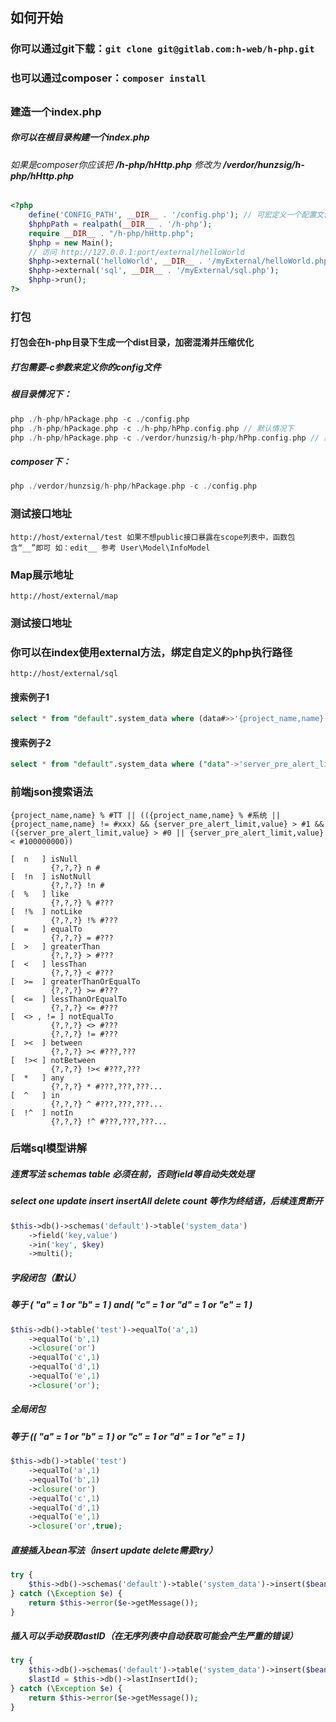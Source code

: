 ## 如何开始
### 你可以通过git下载：`git clone git@gitlab.com:h-web/h-php.git`
### 也可以通过composer：`composer install`
## 
### 建造一个index.php
##### 你可以在根目录构建一个index.php
###### 如果是composer你应该把 **/h-php/hHttp.php** 修改为 **/verdor/hunzsig/h-php/hHttp.php**
```php
<?php
    define('CONFIG_PATH', __DIR__ . '/config.php'); // 可宏定义一个配置文件路径，覆盖原有的config
    $hphpPath = realpath(__DIR__ . '/h-php');
    require __DIR__ . "/h-php/hHttp.php";
    $hphp = new Main();
    // 访问 http://127.0.0.1:port/external/helloWorld
    $hphp->external('helloWorld', __DIR__ . '/myExternal/helloWorld.php');
    $hphp->external('sql', __DIR__ . '/myExternal/sql.php');
    $hphp->run();
?>
```

### 打包
#### 打包会在h-php目录下生成一个dist目录，加密混淆并压缩优化
##### 打包需要-c参数来定义你的config文件
##### 根目录情况下：
```php
php ./h-php/hPackage.php -c ./config.php
php ./h-php/hPackage.php -c ./h-php/hPhp.config.php // 默认情况下
php ./h-php/hPackage.php -c ./verdor/hunzsig/h-php/hPhp.config.php // 默认composer情况下
```
##### composer下：
```php
php ./verdor/hunzsig/h-php/hPackage.php -c ./config.php
```

### 测试接口地址
`
http://host/external/test
如果不想public接口暴露在scope列表中，函数包含“__”即可
如：edit__ 参考 User\Model\InfoModel
`

### Map展示地址
`
http://host/external/map
`
### 测试接口地址

### 你可以在index使用external方法，绑定自定义的php执行路径
`http://host/external/sql`

#### 搜索例子1
```sql
select * from "default".system_data where (data#>>'{project_name,name}')::text like '%系统%';
```
#### 搜索例子2
```sql
select * from "default".system_data where ("data"->'server_pre_alert_limit'->'value')::text::int > 5;
```

### 前端json搜索语法
`
{project_name,name} % #TT || (({project_name,name} % #系统 || {project_name,name} != #xxx) && {server_pre_alert_limit,value} > #1 && ({server_pre_alert_limit,value} > #0 || {server_pre_alert_limit,value} < #100000000))
`
```
[  n   ] isNull
         {?,?,?} n #
[  !n  ] isNotNull
         {?,?,?} !n #
[  %   ] like
         {?,?,?} % #???
[  !%  ] notLike
         {?,?,?} !% #???
[  =   ] equalTo
         {?,?,?} = #???
[  >   ] greaterThan
         {?,?,?} > #???
[  <   ] lessThan
         {?,?,?} < #???
[  >=  ] greaterThanOrEqualTo
         {?,?,?} >= #???
[  <=  ] lessThanOrEqualTo
         {?,?,?} <= #???
[  <> , != ] notEqualTo
         {?,?,?} <> #???
         {?,?,?} != #???
[  ><  ] between
         {?,?,?} >< #???,???
[  !>< ] notBetween
         {?,?,?} !>< #???,???
[  *   ] any
         {?,?,?} * #???,???,???...
[  ^   ] in
         {?,?,?} ^ #???,???,???...
[  !^  ] notIn
         {?,?,?} !^ #???,???,???...
```

### 后端sql模型讲解
##### 连贯写法 schemas table 必须在前，否则field等自动失效处理
##### select one update insert insertAll delete count 等作为终结语，后续连贯断开
```php
$this->db()->schemas('default')->table('system_data')
    ->field('key,value')
    ->in('key', $key)
    ->multi();
```
##### 字段闭包（默认）
##### 等于 ( "a" = 1 or "b" = 1 ) and( "c" = 1 or "d" = 1 or "e" = 1 )
```php
$this->db()->table('test')->equalTo('a',1)
    ->equalTo('b',1)
    ->closure('or')
    ->equalTo('c',1)
    ->equalTo('d',1)
    ->equalTo('e',1)
    ->closure('or');
```
##### 全局闭包
##### 等于 (( "a" = 1 or "b" = 1 ) or "c" = 1 or "d" = 1 or "e" = 1 ) 
```php
$this->db()->table('test')
    ->equalTo('a',1)
    ->equalTo('b',1)
    ->closure('or')
    ->equalTo('c',1)
    ->equalTo('d',1)
    ->equalTo('e',1)
    ->closure('or',true);
```
##### 直接插入bean写法（insert update delete需要try）
```php
try {
    $this->db()->schemas('default')->table('system_data')->insert($bean->toArray());
} catch (\Exception $e) {
    return $this->error($e->getMessage());
}
```

##### 插入可以手动获取lastID（在无序列表中自动获取可能会产生严重的错误）
```php
try {
    $this->db()->schemas('default')->table('system_data')->insert($bean->toArray());
    $lastId = $this->db()->lastInsertId();
} catch (\Exception $e) {
    return $this->error($e->getMessage());
}
```